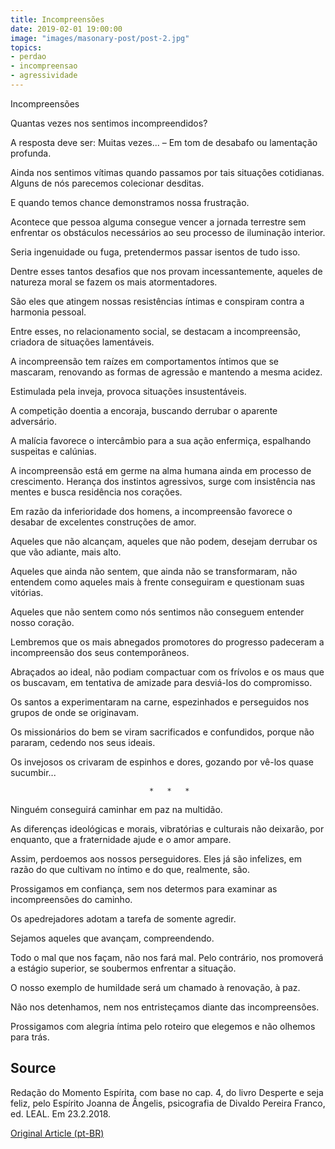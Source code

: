 ```yaml
---
title: Incompreensões
date: 2019-02-01 19:00:00
image: "images/masonary-post/post-2.jpg"
topics: 
- perdao
- incompreensao
- agressividade
---
```


Incompreensões

Quantas vezes nos sentimos incompreendidos?

A resposta deve ser: Muitas vezes... – Em tom de desabafo ou lamentação
profunda.

Ainda nos sentimos vítimas quando passamos por tais situações cotidianas.
Alguns de nós parecemos colecionar desditas.

E quando temos chance demonstramos nossa frustração.

Acontece que pessoa alguma consegue vencer a jornada terrestre sem enfrentar os
obstáculos necessários ao seu processo de iluminação interior.

Seria ingenuidade ou fuga, pretendermos passar isentos de tudo isso.

Dentre esses tantos desafios que nos provam incessantemente, aqueles de
natureza moral se fazem os mais atormentadores.

São eles que atingem nossas resistências íntimas e conspiram contra a harmonia
pessoal.

Entre esses, no relacionamento social, se destacam a incompreensão, criadora de
situações lamentáveis.

A incompreensão tem raízes em comportamentos íntimos que se mascaram, renovando
as formas de agressão e mantendo a mesma acidez.

Estimulada pela inveja, provoca situações insustentáveis.

A competição doentia a encoraja, buscando derrubar o aparente adversário.

A malícia favorece o intercâmbio para a sua ação enfermiça, espalhando
suspeitas e calúnias.

A incompreensão está em germe na alma humana ainda em processo de crescimento.
Herança dos instintos agressivos, surge com insistência nas mentes e busca
residência nos corações.

Em razão da inferioridade dos homens, a incompreensão favorece o desabar de
excelentes construções de amor.

Aqueles que não alcançam, aqueles que não podem, desejam derrubar os que vão
adiante, mais alto.

Aqueles que ainda não sentem, que ainda não se transformaram, não entendem como
aqueles mais à frente conseguiram e questionam suas vitórias.

Aqueles que não sentem como nós sentimos não conseguem entender nosso coração.

Lembremos que os mais abnegados promotores do progresso padeceram a
incompreensão dos seus contemporâneos.

Abraçados ao ideal, não podiam compactuar com os frívolos e os maus que os
buscavam, em tentativa de amizade para desviá-los do compromisso.

Os santos a experimentaram na carne, espezinhados e perseguidos nos grupos de
onde se originavam.

Os missionários do bem se viram sacrificados e confundidos, porque não pararam,
cedendo nos seus ideais.

Os invejosos os crivaram de espinhos e dores, gozando por vê-los quase
sucumbir...

                                   *   *   *

Ninguém conseguirá caminhar em paz na multidão.

As diferenças ideológicas e morais, vibratórias e culturais não deixarão, por
enquanto, que a fraternidade ajude e o amor ampare.

Assim, perdoemos aos nossos perseguidores. Eles já são infelizes, em razão do
que cultivam no íntimo e do que, realmente, são.

Prossigamos em confiança, sem nos determos para examinar as incompreensões do
caminho.

Os apedrejadores adotam a tarefa de somente agredir.

Sejamos aqueles que avançam, compreendendo.

Todo o mal que nos façam, não nos fará mal. Pelo contrário, nos promoverá a
estágio superior, se soubermos enfrentar a situação.

O nosso exemplo de humildade será um chamado à renovação, à paz.

Não nos detenhamos, nem nos entristeçamos diante das incompreensões.

Prossigamos com alegria íntima pelo roteiro que elegemos e não olhemos para
trás.


## Source
Redação do Momento Espírita, com base no cap. 4, do livro
Desperte e seja feliz, pelo Espírito Joanna de Ângelis,
psicografia de Divaldo Pereira Franco, ed. LEAL.
Em 23.2.2018.

[Original Article (pt-BR)](http://www.momento.com.br/pt/ler_texto.php?id=5352)



